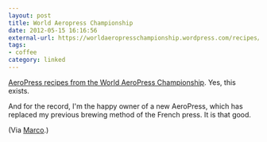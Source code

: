```yaml
---
layout: post
title: World Aeropress Championship
date: 2012-05-15 16:16:56
external-url: https://worldaeropresschampionship.wordpress.com/recipes/
tags:
- coffee
category: linked
---
```


[AeroPress recipes from the World AeroPress Championship](https://worldaeropresschampionship.wordpress.com/recipes/). Yes, this exists.

And for the record, I'm the happy owner of a new AeroPress, which has replaced my previous brewing method of the French press. It is that good.

(Via [Marco](http://www.marco.org/2012/05/14/world-aeropress-championship-recipe).)

